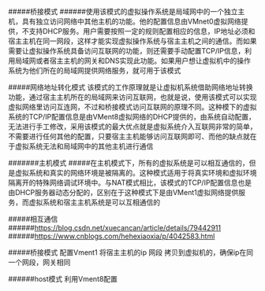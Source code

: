 #####桥接模式
######使用该模式的虚拟操作系统是局域网中的一个独立主机，具有独立访问网络中其他主机的功能。他的配置信息由VMnet0虚拟网络提供，不支持DHCP服务。用户需要按照一定的规则配置相应的信息，IP地址必须和宿主主机在同一网段，这样才能实现虚拟操作系统与宿主主机之间的通信。而如果需要让虚拟操作系统具备访问互联网的功能，则还需要手动配置TCP/IP信息，利用局域网或者宿主主机的网关和DNS实现此功能。如果用户想让虚拟机中的操作系统为他们所在的局域网提供网络服务，就可用于该模式


#####网络地址转化模式
该模式的工作原理就是让虚拟机系统借助网络地址转换功能，通过宿主主机所在的局域网来访问互联网，也就是说，使用该模式可以实现虚拟网络里访问互连网，不过和桥接模式访问互联网的原理不同。这种模下的虚拟系统的TCP/IP配置信息是由VMent8虚拟网络的DHCP提供的，由系统自动配置，无法进行手工修改，采用该模式的最大优点就是虚拟系统介入互联网非常的简单，不需要进行任何其他的配置，只要宿主主机能够访问互联网即可、而他的缺点就在于虚拟系统无法和局域网中的其他主机进行通信

#######主机模式
#####在主机模式下，所有的虚拟系统是可以相互通信的，但是虚拟系统和真实的网络环境是被隔离的。这种模式适用于将真实环境和虚拟环境隔离开的特殊网络调试环境中。与NAT模式相比，该模式的TCP/IP配置信息也是由DHCP服务器动态分配的，区别在于这种模式下是由VMent1虚拟网络提供服务，而虚拟系统和宿主主机系统是可以互相通信的


#####相互通信
######https://blog.csdn.net/xuecancan/article/details/79442911
######https://www.cnblogs.com/hehexiaoxia/p/4042583.html


#####桥接模式   配置Vment1  将宿主主机的ip 网段 拷贝到虚拟机的，确保ip在同一个网段，网关相同

######host模式 利用Vment8配置